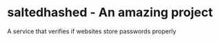 saltedhashed - An amazing project 
============

A service that verifies if websites store passwords properly
